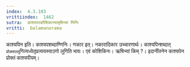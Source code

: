```yaml
---
index:  4.3.103
vrittiindex:  1462
sutra:  काश्यपरकौशिकाभ्यामृषिभ्यां णिनिः
vritti:  balamanorama 
---
```


काश्यपिन इति। काश्यपशब्दाण्णिनिः। णकार इत्। नकारादिकार उच्चारणार्थः। काश्यपिन्शब्दात् `प्रोक्ताल्लु`गित्यध्येतृप्रत्ययस्याऽणो लुगिति भावः। एवं कोशिकिनः। ऋषिभ्यां किम् ?। इदानींतनेन काश्यपेन प्रोक्तं काश्यपीयम्।

